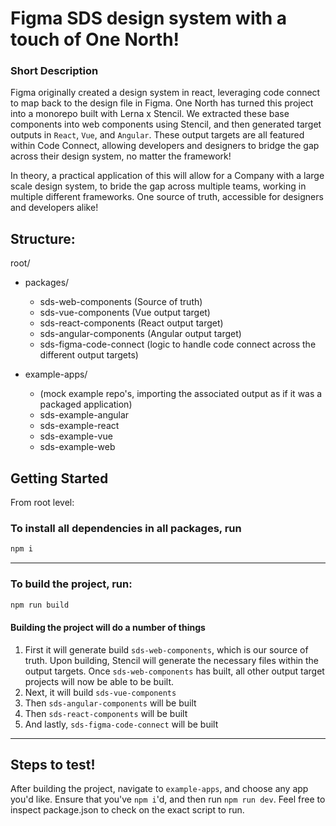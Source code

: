 # Figma SDS design system with a touch of One North!

### Short Description

Figma originally created a design system in react, leveraging code connect to map back to the design file in Figma. One North has turned this project into a monorepo built with Lerna x Stencil. We extracted these base components into web components using Stencil, and then generated target outputs in `React`, `Vue`, and `Angular`. These output targets are all featured within Code Connect, allowing developers and designers to bridge the gap across their design system, no matter the framework!

In theory, a practical application of this will allow for a Company with a large scale design system, to bride the gap across multiple teams, working in multiple different frameworks. One source of truth, accessible for designers and developers alike!

## Structure:

root/

- packages/

  - sds-web-components (Source of truth)
  - sds-vue-components (Vue output target)
  - sds-react-components (React output target)
  - sds-angular-components (Angular output target)
  - sds-figma-code-connect (logic to handle code connect across the different output targets)

- example-apps/
  - (mock example repo's, importing the associated output as if it was a packaged application)
  - sds-example-angular
  - sds-example-react
  - sds-example-vue
  - sds-example-web

## Getting Started

From root level:

### To install all dependencies in all packages, run

```bash
npm i
```

---

### To build the project, run:

```bash
npm run build
```

#### Building the project will do a number of things

1. First it will generate build `sds-web-components`, which is our source of truth. Upon building, Stencil will generate the necessary files within the output targets. Once `sds-web-components` has built, all other output target projects will now be able to be built.
2. Next, it will build `sds-vue-components`
3. Then `sds-angular-components` will be built
4. Then `sds-react-components` will be built
5. And lastly, `sds-figma-code-connect` will be built

---

## Steps to test!

After building the project, navigate to `example-apps`, and choose any app you'd like. Ensure that you've `npm i`'d, and then run `npm run dev`. Feel free to inspect package.json to check on the exact script to run.
